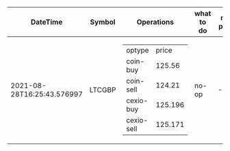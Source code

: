 | DateTime | Symbol | Operations | what to do | max profit |
| ------------- | ------------- | ------------- | ------------- | ------------- | 
| 2021-08-28T16:25:43.576997| LTCGBP| <table><tr><td>optype</td><td>price</td></tr><tr><td>coin-buy</td><td>125.56</td></tr><tr><td>coin-sell</td><td>124.21</td></tr><tr><td>cexio-buy</td><td>125.196</td></tr><tr><td>cexio-sell</td><td>125.171</td></tr></table>| no-op| -0.39| 
